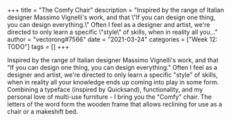 +++
title = "The Comfy Chair"
description = "Inspired by the range of Italian designer Massimo Vignelli's work, and that \\"If you can design one thing, you can design everything.\\" Often I feel as a designer and artist, we're directed to only learn a specific \\"style\\" of skills, when in reality all you..."
author = "vectorong#7566"
date = "2021-03-24"
categories = ["Week 12: TODO"]
tags = []
+++

Inspired by the range of Italian designer Massimo Vignelli's work, and that "If you can design one thing, you can design everything." Often I feel as a designer and artist, we're directed to only learn a specific "style" of skills, when in reality all your knowledge ends up coming into play in some form. Combining a typeface (inspired by Quicksand), functionality, and my personal love of multi-use furniture - I bring you the "Comfy" chair. The letters of the word form the wooden frame that allows reclining for use as a chair or a makeshift bed.
